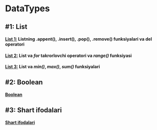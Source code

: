# DataTypes

## **#1:** List

#### [List 1:](./TUTORIALS/SECTIONS/DataTypes/list_1.html) Listning .appent(), .insert(), .pop(), .remove() funksiyalari va del operatori

#### [List 2:](./TUTORIALS/SECTIONS/DataTypes/list_2.html) List va _for_ takrorlovchi operatori va _range()_ funksiyasi

#### [List 3:](./TUTORIALS/SECTIONS/DataTypes/list_3.html) List va _min()_, _max()_, _sum()_ funksiyalari

## **#2:** Boolean

#### [Boolean](./tutorial_2.html)

## **#3:** Shart ifodalari

#### [Shart ifodalari](./tutorial_3.html)

<!-- ## Kitoblar tarjimasi

1. [Python Crash Course](https://martianvenusian.github.io/python-crash-course/)

2. Python Cookbook -->
